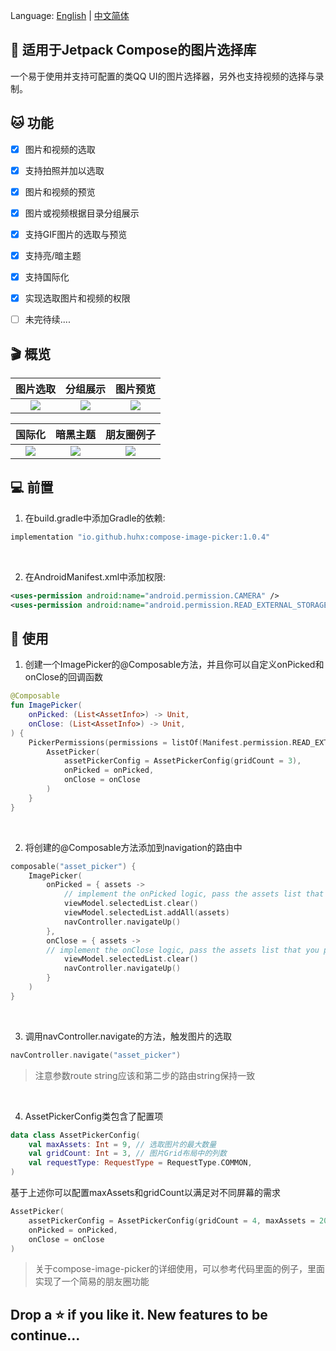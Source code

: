 Language: [English](README.md) | [中文简体](README_ZH.md)

## 📸&nbsp;适用于Jetpack Compose的图片选择库

一个易于使用并支持可配置的类QQ UI的图片选择器，另外也支持视频的选择与录制。


## 🐱&nbsp;功能
- [x] 图片和视频的选取
- [x] 支持拍照并加以选取
- [x] 图片和视频的预览
- [x] 图片或视频根据目录分组展示
- [x] 支持GIF图片的选取与预览
- [x] 支持亮/暗主题
- [x] 支持国际化
- [x] 实现选取图片和视频的权限
- [ ] 未完待续....


## 🎬&nbsp;概览

图片选取    |         分组展示      |       图片预览        |
:-------------------------:|:-------------------------:|:-------------------------:
![](https://user-images.githubusercontent.com/15972372/181038075-b268f17b-9799-4a87-9dec-bbd865fe516e.gif)  |  ![](https://user-images.githubusercontent.com/15972372/181038392-d1bf6886-4bba-4a8c-bb14-ea454a0d52ba.gif)  |  ![](https://user-images.githubusercontent.com/15972372/181038444-e54fe454-d158-4b2c-ad7a-95d2e8bfe9a7.gif)

国际化   |         暗黑主题     |        朋友圈例子       |
:-------------------------:|:-------------------------:|:-------------------------:
![](https://user-images.githubusercontent.com/15972372/182802765-0e091698-2994-49e6-8a57-1367fb39ef45.gif)  |  ![](https://user-images.githubusercontent.com/15972372/182802666-a82ef410-2a52-4f7d-854f-425e06e1896a.gif)  |  ![](https://user-images.githubusercontent.com/15972372/182802821-a6c0c2d9-f997-4e89-9e6f-64b9297ec92b.gif)


## 💻&nbsp;前置

1. 在build.gradle中添加Gradle的依赖:
```groovy
implementation "io.github.huhx:compose-image-picker:1.0.4"
```

<br>

2. 在AndroidManifest.xml中添加权限:
```xml
<uses-permission android:name="android.permission.CAMERA" />
<uses-permission android:name="android.permission.READ_EXTERNAL_STORAGE" />
```


## 🎨&nbsp;使用

1. 创建一个ImagePicker的@Composable方法，并且你可以自定义onPicked和onClose的回调函数
```kotlin
@Composable
fun ImagePicker(
    onPicked: (List<AssetInfo>) -> Unit,
    onClose: (List<AssetInfo>) -> Unit,
) {
    PickerPermissions(permissions = listOf(Manifest.permission.READ_EXTERNAL_STORAGE, Manifest.permission.CAMERA)) {
        AssetPicker(
            assetPickerConfig = AssetPickerConfig(gridCount = 3),
            onPicked = onPicked,
            onClose = onClose
        )
    }
}
```
<br>

2. 将创建的@Composable方法添加到navigation的路由中
```kotlin
composable("asset_picker") {
    ImagePicker(
        onPicked = { assets -> 
            // implement the onPicked logic, pass the assets list that you picked
            viewModel.selectedList.clear()
            viewModel.selectedList.addAll(assets)
            navController.navigateUp()
        },
        onClose = { assets ->
        // implement the onClose logic, pass the assets list that you picked
            viewModel.selectedList.clear()
            navController.navigateUp()
        }
    )
}
```
<br>

3. 调用navController.navigate的方法，触发图片的选取
```kotlin
navController.navigate("asset_picker") 
```
> 注意参数route string应该和第二步的路由string保持一致

<br>

4. AssetPickerConfig类包含了配置项
```kotlin
data class AssetPickerConfig(
    val maxAssets: Int = 9, // 选取图片的最大数量
    val gridCount: Int = 3, // 图片Grid布局中的列数
    val requestType: RequestType = RequestType.COMMON,
)
```
基于上述你可以配置maxAssets和gridCount以满足对不同屏幕的需求
```kotlin
AssetPicker(
    assetPickerConfig = AssetPickerConfig(gridCount = 4, maxAssets = 20),
    onPicked = onPicked,
    onClose = onClose
)
```
> 关于compose-image-picker的详细使用，可以参考代码里面的例子，里面实现了一个简易的朋友圈功能

## Drop a ⭐ if you like it. New features to be continue...


